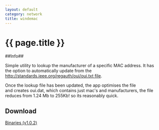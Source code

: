 ```yaml
---
layout: default
category: network
title: windemac
---
```


# {{ page.title }} #

##Info##

Simple utility to lookup the manufacturer of a specific MAC address. It has the option to automatically update from the http://standards.ieee.org/regauth/oui/oui.txt file. 

Once the lookup file has been updated, the app optimises the file and creates oui.dat, which contains just mac's and manufacturers, the file reduces from 1.24 Mb to 255Kb! so its reasonably quick. 

## Download ##

[Binaries (v1.0.2)](/downloads/windemac.v.1.0.2.zip)